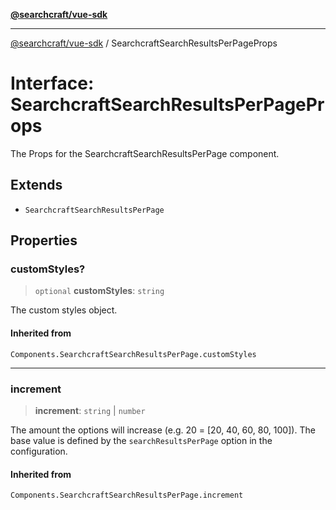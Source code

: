 [**@searchcraft/vue-sdk**](/reference/sdk/js-vue/README.md)

***

[@searchcraft/vue-sdk](/reference/sdk/js-vue/globals.md) / SearchcraftSearchResultsPerPageProps

# Interface: SearchcraftSearchResultsPerPageProps

The Props for the SearchcraftSearchResultsPerPage component.

## Extends

- `SearchcraftSearchResultsPerPage`

## Properties

### customStyles?

> `optional` **customStyles**: `string`

The custom styles object.

#### Inherited from

`Components.SearchcraftSearchResultsPerPage.customStyles`

***

### increment

> **increment**: `string` \| `number`

The amount the options will increase (e.g. 20 = [20, 40, 60, 80, 100]). The base value is defined by the `searchResultsPerPage` option in the configuration.

#### Inherited from

`Components.SearchcraftSearchResultsPerPage.increment`
